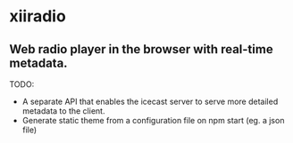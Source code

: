 # xiiradio
Web radio player in the browser with real-time metadata.
---
TODO:
- A separate API that enables the icecast server to serve more detailed metadata to the client.
- Generate static theme from a configuration file on npm start (eg. a json file)
